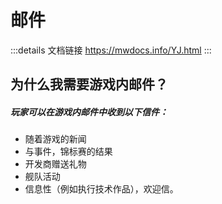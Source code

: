 # 邮件
:::details 文档链接
https://mwdocs.info/YJ.html
:::
## 为什么我需要游戏内邮件？
<h5>玩家可以在游戏内邮件中收到以下信件：</h5>

- 随着游戏的新闻
- 与事件，锦标赛的结果
- 开发商赠送礼物
- 舰队活动
- 信息性（例如执行技术作品），欢迎信。